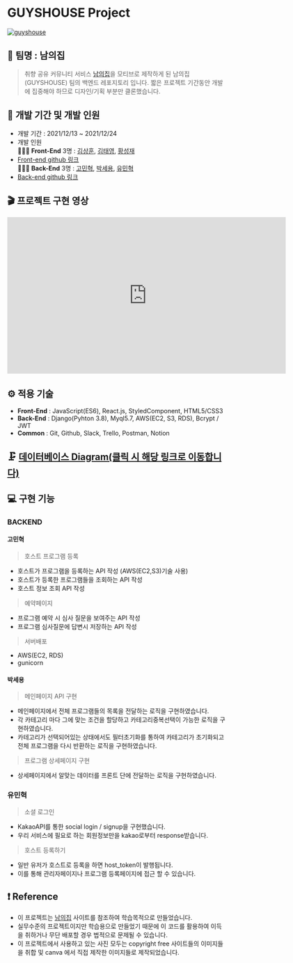 #  GUYSHOUSE Project

[![guyshouse](https://images.velog.io/images/sae0428/post/681b036a-e7cb-4b90-bc34-0f72026aba47/%EB%82%A8%EC%9D%98%EC%A7%91.JPG)](https://youtu.be/F6Sg-UZp1NY)

## 🎇 팀명 : 남의집

> 취향 공유 커뮤니티 서비스 [남의집](https://naamezip.com/)을 모티브로 제작하게 된 남의집(GUYSHOUSE) 팀의 백엔드 레포지토리 입니다.
> 짧은 프로젝트 기간동안 개발에 집중해야 하므로 디자인/기획 부분만 클론했습니다.

## 📅 개발 기간 및 개발 인원

- 개발 기간 : 2021/12/13 ~ 2021/12/24
- 개발 인원 <br/>
 👨‍👧‍👦 **Front-End** 3명 : [김상훈](https://github.com/Ho0on), [김태영](https://github.com/Moro-yong), [황성재](https://github.com/seongjae0325
)<br/>
- [Front-end github 링크](https://github.com/wecode-bootcamp-korea/27-2nd-GuysHouse-frontend)<br/>
 👨‍👧‍👦 **Back-End** 3명 : [고민혁](https://github.com/MinhyukK0), [박세용](https://github.com/se-yong
), [유민혁](https://github.com/MinHyeouk
)<br/>
- [Back-end github 링크](https://github.com/wecode-bootcamp-korea/27-2nd-GuysHouse-backend)

## 🎬 프로젝트 구현 영상

<iframe width="640" height="360" src="https://www.youtube.com/watch?v=F6Sg-UZp1NY" frameborder="0" gesture="media" allowfullscreen=""></iframe>




## ⚙ 적용 기술
- **Front-End** : JavaScript(ES6), React.js, StyledComponent, HTML5/CSS3
- **Back-End** : Django(Pyhton 3.8), Myql5.7, AWS(EC2, S3, RDS), Bcrypt / JWT
- **Common** : Git, Github, Slack, Trello, Postman, Notion

## 🗜 [데이터베이스 Diagram(클릭 시 해당 링크로 이동합니다)](https://dbdiagram.io/d/61b6b6908c901501c0ecdb28)

## 💻 구현 기능
### BACKEND
#### 고민혁

> 호스트 프로그램 등록
- 호스트가 프로그램을 등록하는 API 작성 (AWS(EC2,S3)기술 사용)
- 호스트가 등록한 프로그램들을 조회하는 API 작성
- 호스트 정보 조회 API 작성

> 예약페이지
- 프로그램 예약 시 심사 질문을 보여주는 API 작성
- 프로그램 심사질문에 답변시 저장하는 API 작성

> 서버배포
- AWS(EC2, RDS)
- gunicorn


#### 박세용

> 메인페이지 API 구현

- 메인페이지에서 전체 프로그램들의 목록을 전달하는 로직을 구현하였습니다.
- 각 카테고리 마다 그에 맞는 조건을 할당하고 카테고리중복선택이 가능한 로직을 구현하였습니다.
- 카테고리가 선택되어있는 상태에서도 필터초기화를 통하여 카테고리가 초기화되고 전체 프로그램을 다시 반환하는 로직을 구현하였습니다.

> 프로그램 상세페이지 구현

- 상세페이지에서 알맞는 데이터를 프론트 단에 전달하는 로직을 구현하였습니다.

### 유민혁

> 소셜 로그인
- KakaoAPI를 통한 social login / signup을 구현했습니다.
- 우리 서비스에 필요로 하는 회원정보만을 kakao로부터 response받습니다.

> 호스트 등록하기
- 일반 유저가 호스트로 등록을 하면 host_token이 발행됩니다.
- 이를 통해 관리자페이지나 프로그램 등록페이지에 접근 할 수 있습니다.

## ❗ Reference
- 이 프로젝트는 [남의집](https://naamezip.com/) 사이트를 참조하여 학습목적으로 만들었습니다.
- 실무수준의 프로젝트이지만 학습용으로 만들었기 때문에 이 코드를 활용하여 이득을 취하거나 무단 배포할 경우 법적으로 문제될 수 있습니다.
- 이 프로젝트에서 사용하고 있는 사진 모두는 copyright free 사이트들의 이미지들을 취합 및 canva 에서 직접 제작한 이미지들로 제작되었습니다.
